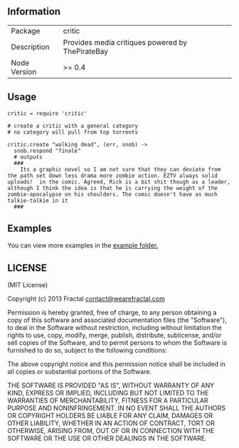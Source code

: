 ## Information

<table>
<tr> 
<td>Package</td><td>critic</td>
</tr>
<tr>
<td>Description</td>
<td>Provides media critiques powered by ThePirateBay</td>
</tr>
<tr>
<td>Node Version</td>
<td>>= 0.4</td>
</tr>
</table>

## Usage

```coffee-script
critic = require 'critic'

# create a critic with a general category
# no category will pull from top torrents

critic.create "walking dead", (err, snob) ->
  snob.respond "finale"
  # outputs
  ###
    Its a graphic novel so I am not sure that they can deviate from the path set down less drama more zombie action. EZTV always solid uploads!  in the comic. Agreed, Rick is a bit shit though as a leader, although I think the idea is that he is carrying the weight of the zombie-apocalypse on his shoulders. The comic doesn't have as much talkie-talkie in it
  ###
```

## Examples

You can view more examples in the [example folder.](https://github.com/wearefractal/critic/tree/master/examples)

## LICENSE

(MIT License)

Copyright (c) 2013 Fractal <contact@wearefractal.com>

Permission is hereby granted, free of charge, to any person obtaining
a copy of this software and associated documentation files (the
"Software"), to deal in the Software without restriction, including
without limitation the rights to use, copy, modify, merge, publish,
distribute, sublicense, and/or sell copies of the Software, and to
permit persons to whom the Software is furnished to do so, subject to
the following conditions:

The above copyright notice and this permission notice shall be
included in all copies or substantial portions of the Software.

THE SOFTWARE IS PROVIDED "AS IS", WITHOUT WARRANTY OF ANY KIND,
EXPRESS OR IMPLIED, INCLUDING BUT NOT LIMITED TO THE WARRANTIES OF
MERCHANTABILITY, FITNESS FOR A PARTICULAR PURPOSE AND
NONINFRINGEMENT. IN NO EVENT SHALL THE AUTHORS OR COPYRIGHT HOLDERS BE
LIABLE FOR ANY CLAIM, DAMAGES OR OTHER LIABILITY, WHETHER IN AN ACTION
OF CONTRACT, TORT OR OTHERWISE, ARISING FROM, OUT OF OR IN CONNECTION
WITH THE SOFTWARE OR THE USE OR OTHER DEALINGS IN THE SOFTWARE.
